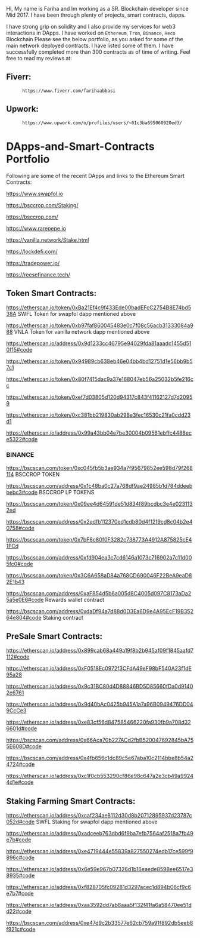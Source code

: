Hi, My name is Fariha and Im working as a SR. Blockchain developer since Mid 2017. I have been through plenty of projects, smart contracts, dapps.

I have strong grip on solidity and I also provide my services for web3 interactions in DApps.
I have worked on `Ethereum`, `Tron`, `Binance`, `Heco` Blockchain
Please see the below portfolio, as you asked for some of the main network deployed contracts. I have listed some of them. I have successfully completed more than 300 contracts as of time of writing. Feel free to read my reviews at:

## Fiverr: 
          https://www.fiverr.com/farihaabbasi
## Upwork: 
          https://www.upwork.com/o/profiles/users/~01c3ba695060920ed3/


# DApps-and-Smart-Contracts Portfolio

Following are some of the recent DApps and links to the Ethereum Smart Contracts:

https://www.swapfol.io

https://bsccrop.com/Staking/

https://bsccrop.com/

https://www.rarepepe.io

https://vanilla.network/Stake.html

https://lockdefi.com/

https://tradepower.io/

https://reesefinance.tech/




## Token Smart Contracts:

https://etherscan.io/token/0xBa21Ef4c9f433Ede00badEFcC2754B8E74bd538A   SWFL Token for swapfol dapp mentioned above

https://etherscan.io/token/0xb97faf860045483e0c7f08c56acb31333084a988   VNLA Token for vanilla network dapp mentioned above

https://etherscan.io/address/0x9d1233cc46795e94029fda81aaadc1455d510f15#code

https://etherscan.io/token/0x94989cb638eb46e04bb4bd12751d1e56bb9b57c1

https://etherscan.io/token/0x80f7415dac9a37e168047eb56a25032b5fe216cc

https://etherscan.io/token/0xef7d03805d120d94317c843f41162127d7d20959

https://etherscan.io/token/0xc381bb219830ab298e3fec16530c21fa0cdd23d1

https://etherscan.io/address/0x99a43bb04e7be30004b09561ebffc4488ece5322#code

### BINANCE

https://bscscan.com/token/0xc045fb5b3ae934a7f95679852ee598d79f268114 BSCCROP TOKEN

https://bscscan.com/address/0x1c48ba0c27a768df9ae24985b1d784ddeebbebc3#code BSCCROP LP TOKENS

https://bscscan.com/token/0x09ee4d64591de51d834f89bcdbc3e4e0231132ed

https://bscscan.com/address/0x2edfb112370ed1cdb80d4f12f9cd8c04b2e40758#code

https://bscscan.com/token/0x7bF6c80f0F3282c738773A4912A875825cE41FCd

https://bscscan.com/address/0xfd904ea3c7cd6146a1073c716902a7c11d005fc0#code

https://bscscan.com/token/0x3C6A658aD84a768CD690046F22BeA9eaD82E1b43

https://bscscan.com/address/0xaF854d5b6a005d8C4005d097C8173aDa25a5e0E6#code Rewards wallet contract

https://bscscan.com/address/0xdaDf94a7d88d0D3Ea6D9e4A95EcF19B35264e804#code Staking contract


## PreSale Smart Contracts:

https://etherscan.io/address/0x899cab68a449a19f8b2b945af09f1845aafd7112#code

https://etherscan.io/address/0xF0518Ec0972f3CFdA49eF98bF540A23f1dE95a28

https://etherscan.io/address/0x9c31BC80d4D88846BD5D85660fDa0d91402e6761

https://etherscan.io/address/0x9d40bAc0425b945A1a7a96B0949476DD049CcCe3

https://etherscan.io/address/0xe83cf56d847585466220fa930fb9a708d326601d#code

https://bscscan.com/address/0x66Aca70b227ACd2fbB520047692845bA755E608D#code

https://bscscan.com/address/0x4fb656c1dc89c5e67aba10c2114bbe8b54a24724#code

https://etherscan.io/address/0xc1f0cb553290cf86e98c647a2e3cb49a99244d1e#code

## Staking Farming Smart Contracts:

https://etherscan.io/address/0xcaf234ae8112d30d8b20712895937d23787c052d#code  SWFL Staking for swapfol dapp mentioned above

https://etherscan.io/address/0xadceeb763dbd6f9ba7efb7564af2518a7fb49e7b#code

https://etherscan.io/address/0xe4719444e55839a827550274edb17ce599f9896c#code

https://etherscan.io/address/0x6e59e967b07326d1b16eaede8598ee6517e38935#code

https://etherscan.io/address/0xf828705fc09281d3297acec1d894b06cf9c6e7b7#code

https://etherscan.io/address/0xaa3592dd7ab8aaa5f132f41fa6a58470ee51dd22#code

https://bscscan.com/address/0xe47d9c2b33577e62cb759a91f892db5eeb8f921c#code



